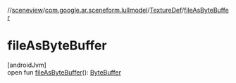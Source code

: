 //[sceneview](../../../index.md)/[com.google.ar.sceneform.lullmodel](../index.md)/[TextureDef](index.md)/[fileAsByteBuffer](file-as-byte-buffer.md)

# fileAsByteBuffer

[androidJvm]\
open fun [fileAsByteBuffer](file-as-byte-buffer.md)(): [ByteBuffer](https://developer.android.com/reference/kotlin/java/nio/ByteBuffer.html)
